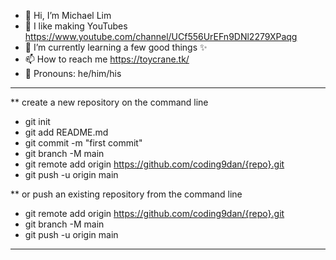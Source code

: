 - 👋 Hi, I’m Michael Lim
- 👀 I like making YouTubes https://www.youtube.com/channel/UCf556UrEFn9DNl2279XPaqg
- 🌱 I’m currently learning a few good things ✨
- 📫 How to reach me https://toycrane.tk/
- 🧒 Pronouns: he/him/his

---

\*\* create a new repository on the command line

- git init
- git add README.md
- git commit -m "first commit"
- git branch -M main
- git remote add origin https://github.com/coding9dan/{repo}.git
- git push -u origin main

\*\* or push an existing repository from the command line

- git remote add origin https://github.com/coding9dan/{repo}.git
- git branch -M main
- git push -u origin main

---

<!---
coding9ra/coding9ra is a ✨ special ✨ repository because its `README.md` (this file) appears on your GitHub profile.
You can click the Preview link to take a look at your changes.
--->
